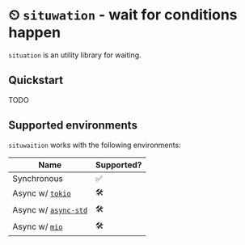 # ⏲ `situwation` - wait for conditions happen

`situation` is an utility library for waiting.

## Quickstart

TODO

## Supported environments

`situwaition` works with the following environments:

| Name                              | Supported? |
|-----------------------------------|------------|
| Synchronous                       | ✅         |
| Async w/ [`tokio`][tokio]         | 🛠          |
| Async w/ [`async-std`][async-std] | 🛠          |
| Async w/ [`mio`][mio]             | 🛠          |


[tokio]: https://crates.io/crates/tokio
[async-std]: https://crates.io/crates/async-std
[mio]: https://crates.io/crates/mio
